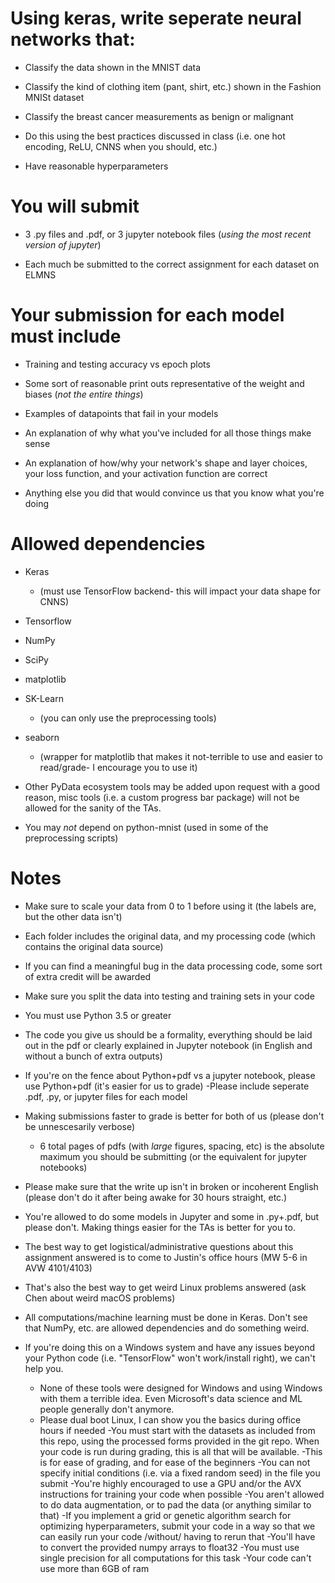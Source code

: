 # Using keras, write seperate neural networks that:

* Classify the data shown in the MNIST data

* Classify the kind of clothing item (pant, shirt, etc.) shown in the Fashion MNISt dataset

* Classify the breast cancer measurements as benign or malignant

* Do this using the best practices discussed in class (i.e. one hot encoding, ReLU, CNNS when you should, etc.)

* Have reasonable hyperparameters

# You will submit

* 3 .py files and .pdf, or 3 jupyter notebook files (*using the most recent version of jupyter*)

* Each much be submitted to the correct assignment for each dataset on ELMNS

# Your submission for each model must include

* Training and testing accuracy vs epoch plots

* Some sort of reasonable print outs representative of the weight and biases (*not the entire things*)

* Examples of datapoints that fail in your models

* An explanation of why what you've included for all those things make sense

* An explanation of how/why your network's shape and layer choices, your loss function, and your activation function are correct

* Anything else you did that would convince us that you know what you're doing

# Allowed dependencies

* Keras 
  * (must use TensorFlow backend- this will impact your data shape for CNNS)

* Tensorflow

* NumPy

* SciPy

* matplotlib

* SK-Learn 
  * (you can only use the preprocessing tools)

* seaborn 
  * (wrapper for matplotlib that makes it not-terrible to use and easier to read/grade- I encourage you to use it)

* Other PyData ecosystem tools may be added upon request with a good reason, misc tools (i.e. a custom progress bar package) will not be allowed for the sanity of the TAs.

* You may *not* depend on python-mnist (used in some of the preprocessing scripts)

# Notes

* Make sure to scale your data from 0 to 1 before using it (the labels are, but the other data isn't)

* Each folder includes the original data, and my processing code (which contains the original data source)

* If you can find a meaningful bug in the data processing code, some sort of extra credit will be awarded

* Make sure you split the data into testing and training sets in your code

* You must use Python 3.5 or greater

* The code you give us should be a formality, everything should be laid out in the pdf or clearly explained in Jupyter notebook (in English and without a bunch of extra outputs)

* If you're on the fence about Python+pdf vs a jupyter notebook, please use Python+pdf (it's easier for us to grade)
-Please include seperate .pdf, .py, or jupyter files for each model

* Making submissions faster to grade is better for both of us (please don't be unnescesarily verbose)

  * 6 total pages of pdfs (with *large* figures, spacing, etc) is the absolute maximum you should be submitting (or the equivalent for jupyter notebooks)
  
* Please make sure that the write up isn't in broken or incoherent English (please don't do it after being awake for 30 hours straight, etc.)

* You're allowed to do some models in Jupyter and some in .py+.pdf, but please don't. Making things easier for the TAs is better for you to.

* The best way to get logistical/administrative questions about this assignment answered is to come to Justin's office hours (MW 5-6 in AVW 4101/4103)

* That's also the best way to get weird Linux problems answered (ask Chen about weird macOS problems)

* All computations/machine learning must be done in Keras. Don't see that NumPy, etc. are allowed dependencies and do something weird.
* If you're doing this on a Windows system and have any issues beyond your Python code (i.e. "TensorFlow" won't work/install right), we can't help you. 
  * None of these tools were designed for Windows and using Windows with them a terrible idea. Even Microsoft's data science and ML people generally don't anymore.
  * Please dual boot Linux, I can show you the basics during office hours if needed
-You must start with the datasets as included from this repo, using the processed forms provided in the git repo. When your code is run during grading, this is all that will be available. 
  -This is for ease of grading, and for ease of the beginners
-You can not specify initial conditions (i.e. via a fixed random seed) in the file you submit
-You're highly encouraged to use a GPU and/or the AVX instructions for training your code when possible
-You aren't allowed to do data augmentation, or to pad the data (or anything similar to that)
-If you implement a grid or genetic algorithm search for optimizing hyperparameters, submit your code in a way so that we can easily run your code /without/ having to rerun that
-You'll have to convert the provided numpy arrays to float32
  -You must use single precision for all computations for this task
-Your code can't use more than 6GB of ram
